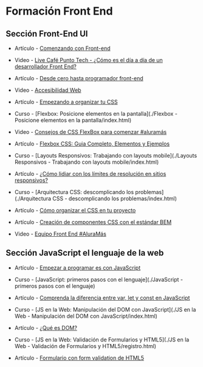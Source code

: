 # Formación Front End

## Sección Front-End UI

* Artículo - [Comenzando con Front-end](https://www.aluracursos.com/blog/comenzando-con-front-end)

* Video - [Live Café Punto Tech - ¿Cómo es el día a día de un desarrollador Front End?](https://www.youtube.com/watch?v=rf7Yb1INgtQ&t=1869s)

* Artículo - [Desde cero hasta programador front-end](https://www.aluracursos.com/blog/desde-cero-hasta-programador-front-end)

* Video - [Accesibilidad Web](https://www.youtube.com/watch?v=ngMOsuZL-XE&list=PLNKOkLkhi1KceHPDvWE7ZkPW7betyiAG0&index=39&t=2s)

* Artículo - [Empezando a organizar tu CSS](https://www.aluracursos.com/blog/empezando-a-organizar-tu-css)

* Curso - [Flexbox: Posicione elementos en la pantalla](./Flexbox - Posicione elementos en la pantalla/index.html)

* Video - [Consejos de CSS FlexBox para comenzar #aluramás](https://www.youtube.com/watch?v=EB4vWLzfVcI&list=PLNKOkLkhi1KceHPDvWE7ZkPW7betyiAG0&index=37)

* Artículo - [Flexbox CSS: Guia Completo, Elementos y Ejemplos](https://www.aluracursos.com/blog/flexbox-css-guia-completo-elementos-y-ejemplos)

* Curso - [Layouts Responsivos: Trabajando con layouts mobile](./Layouts Responsivos - Trabajando con layouts mobile/index.html)

* Artículo - [¿Cómo lidiar con los límites de resolución en sitios responsivos?](https://www.aluracursos.com/blog/como-lidiar-con-los-limites-de-resolucion-en-sitios-responsivos)

* Curso - [Arquitectura CSS: descomplicando los problemas](./Arquitectura CSS - descomplicando los problemas/index.html)

* Artículo - [Cómo organizar el CSS en tu proyecto](https://www.aluracursos.com/blog/como-organizar-el-css-en-tu-proyecto)

* Artículo - [Creación de componentes CSS con el estándar BEM](https://www.aluracursos.com/blog/creacion-de-componentes-css-con-el-estandar-bem)

* Video - [Equipo Front End #AluraMás](https://www.youtube.com/watch?v=rpvrLaBQwgg)

## Sección JavaScript el lenguaje de la web

* Artículo - [Empezar a programar es con JavaScript](https://www.aluracursos.com/blog/empezar-a-programar-es-con-javascript)

* Curso - [JavaScript: primeros pasos con el lenguaje](./JavaScript - primeros pasos con el lenguaje)

* Artículo - [Comprenda la diferencia entre var, let y const en JavaScript](https://www.aluracursos.com/blog/comprenda-diferencia-entre-var-let-y-const-en-javascript)

* Curso - [JS en la Web: Manipulación del DOM con JavaScript](./JS en la Web - Manipulación del DOM con JavaScript/index.html)

* Artículo - [¿Qué es DOM?](https://www.aluracursos.com/blog/que-es-dom)

* Curso - [JS en la Web: Validación de Formularios y HTML5](./JS en la Web - Validación de Formularios y HTML5/registro.html)

* Artículo - [Formulario con form validation de HTML5](https://www.aluracursos.com/blog/formulario-con-form-validation-de-html5)
